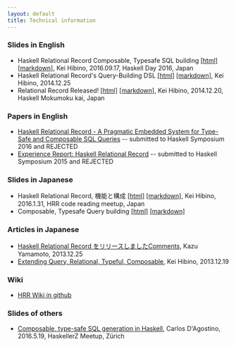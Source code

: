 ```yaml
---
layout: default
title: Technical information
---
```


### Slides in English

- Haskell Relational Record Composable, Typesafe SQL building [[html]](https://htmlpreview.github.io/?https://github.com/khibino/haskell-relational-record/blob/master/doc/slide/Haskell-Day-201609/HRR.html) [[markdown]](https://github.com/khibino/haskell-relational-record/blob/master/doc/slide/Haskell-Day-201609/HRR.md), Kei Hibino, 2016.09.17, Haskell Day 2016, Japan
- Haskell Relational Record's Query-Building DSL [[html]](https://htmlpreview.github.io/?https://github.com/khibino/haskell-relational-record/blob/master/doc/slide/tsukuba-201412/DSL.html) [[markdown]](https://github.com/khibino/haskell-relational-record/blob/master/doc/slide/tsukuba-201412/DSL.md), Kei Hibino, 2014.12.25
- Relational Record Released! [[html]](https://htmlpreview.github.io/?https://github.com/khibino/haskell-relational-record/blob/master/doc/slide/haskell-hackathon-201412/HRR.html) [[markdown]](https://htmlpreview.github.io/?https://github.com/khibino/haskell-relational-record/blob/master/doc/slide/haskell-hackathon-201412/HRR.md), Kei Hibino, 2014.12.20, Haskell Mokumoku kai, Japan

### Papers in English

- [Haskell Relational Record - A Pragmatic Embedded System for Type-Safe and Composable SQL Queries](pdf/hrr-haskell-sympo2016-rejected.pdf) -- submitted to Haskell Symposium 2016 and REJECTED
- [Experience Report: Haskell Relational Record](pdf/hrr-haskell-sympo2015-rejected.pdf) -- submitted to Haskell Symposium 2015 and REJECTED

### Slides in Japanese

- Haskell Relational Record, 機能と構成 [[html]](https://htmlpreview.github.io/?https://github.com/khibino/haskell-relational-record/blob/master/doc/slide/code-reading-201601/SourceTreeJ.html) [[markdown]](https://github.com/khibino/haskell-relational-record/blob/master/doc/slide/code-reading-201601/SourceTreeJ.md), Kei Hibino, 2016.1.31, HRR code reading meetup, Japan
- Composable, Typesafe Query building [[html]](https://htmlpreview.github.io/?https://github.com/khibino/haskell-relational-record/blob/master/doc/slide/PostgreSQL-Unconference-201512/Query.html) [[markdown]](https://github.com/khibino/haskell-relational-record/blob/master/doc/slide/PostgreSQL-Unconference-201512/Query.md)

### Articles in Japanese

- [Haskell Relational Record をリリースしましたComments](http://d.hatena.ne.jp/kazu-yamamoto/20141225/1419490692), Kazu Yamamoto, 2013.12.25
- [Extending Query, Relational, Typeful, Composable](http://khibino.hatenadiary.jp/entry/20131219/1387423818), Kei Hibino, 2013.12.19

### Wiki

- [HRR Wiki in github](https://github.com/khibino/haskell-relational-record/wiki)

### Slides of others

- [Composable, type-safe SQL generation in Haskell](https://github.com/charlydagos/haskell-sql-edsl-demo/blob/master/slides/presentation.md), Carlos D'Agostino, 2016.5.19, HaskellerZ Meetup, Zürich
